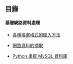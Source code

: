 ## 目錄

#### 基礎網路資料處理

- [各種檔案格式的匯入方法](https://nbviewer.jupyter.org/github/yeh8211TK/data_analysis/blob/master/WebDataProcessing/FileFormats.ipynb)

- [網路資料的擷取](https://nbviewer.jupyter.org/github/yeh8211TK/data_analysis/blob/master/WebDataProcessing/WebDataExtraction.ipynb)

- [Python 串接 MySQL 資料庫](https://nbviewer.jupyter.org/github/yeh8211TK/data_analysis/blob/master/WebDataProcessing/DatabaseConnection.ipynb)
